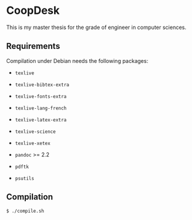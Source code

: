 # CoopDesk

This is my master thesis for the grade of engineer in computer sciences.


## Requirements

Compilation under Debian needs the following packages:

- `texlive`
- `texlive-bibtex-extra`
- `texlive-fonts-extra`
- `texlive-lang-french`
- `texlive-latex-extra`
- `texlive-science`
- `texlive-xetex`

- `pandoc` >= 2.2
- `pdftk`
- `psutils`


## Compilation

    $ ./compile.sh

